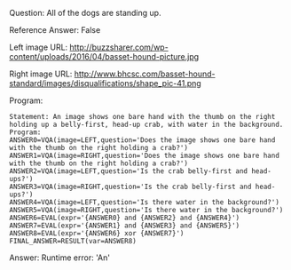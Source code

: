 Question: All of the dogs are standing up.

Reference Answer: False

Left image URL: http://buzzsharer.com/wp-content/uploads/2016/04/basset-hound-picture.jpg

Right image URL: http://www.bhcsc.com/basset-hound-standard/images/disqualifications/shape_pic-41.png

Program:

```
Statement: An image shows one bare hand with the thumb on the right holding up a belly-first, head-up crab, with water in the background.
Program:
ANSWER0=VQA(image=LEFT,question='Does the image shows one bare hand with the thumb on the right holding a crab?')
ANSWER1=VQA(image=RIGHT,question='Does the image shows one bare hand with the thumb on the right holding a crab?')
ANSWER2=VQA(image=LEFT,question='Is the crab belly-first and head-ups?')
ANSWER3=VQA(image=RIGHT,question='Is the crab belly-first and head-ups?')
ANSWER4=VQA(image=LEFT,question='Is there water in the background?')
ANSWER5=VQA(image=RIGHT,question='Is there water in the background?')
ANSWER6=EVAL(expr='{ANSWER0} and {ANSWER2} and {ANSWER4}')
ANSWER7=EVAL(expr='{ANSWER1} and {ANSWER3} and {ANSWER5}')
ANSWER8=EVAL(expr='{ANSWER6} xor {ANSWER7}')
FINAL_ANSWER=RESULT(var=ANSWER8)
```
Answer: Runtime error: 'An'

